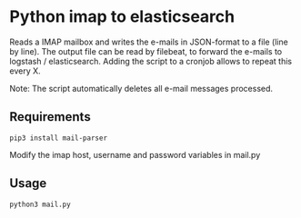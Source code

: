 # Python imap to elasticsearch

Reads a IMAP mailbox and writes the e-mails in JSON-format to a file (line by line).
The output file can be read by filebeat, to forward the e-mails to logstash / elasticsearch.
Adding the script to a cronjob allows to repeat this every X.

Note: The script automatically deletes all e-mail messages processed.

## Requirements

``pip3 install mail-parser``

Modify the imap host, username and password variables in mail.py

## Usage

``python3 mail.py``
